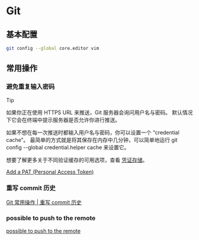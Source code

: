 # Git

## 基本配置

```sh
git config --global core.editor vim
```

## 常用操作

### 避免重复输入密码

> [!TIP]
> 
> 如果你正在使用 HTTPS URL 来推送，Git 服务器会询问用户名与密码。 默认情况下它会在终端中提示服务器是否允许你进行推送。
> 
> 如果不想在每一次推送时都输入用户名与密码，你可以设置一个 “credential cache”。 最简单的方式就是将其保存在内存中几分钟，可以简单地运行 git config --global credential.helper cache 来设置它。
> 
> 想要了解更多关于不同验证缓存的可用选项，查看 [凭证存储](https://git-scm.com/book/zh/v2/Git-%E5%B7%A5%E5%85%B7-%E5%87%AD%E8%AF%81%E5%AD%98%E5%82%A8#_credential_caching)。

[Add a PAT (Personal Access Token) ](https://stackoverflow.com/questions/68775869/message-support-for-password-authentication-was-removed)

### 重写 commit 历史

[Git 常用操作 | 重写 commit 历史](https://blog.csdn.net/sD7O95O/article/details/108505028)

### possible to push to the remote

[possible to push to the remote](https://stackoverflow.com/a/76212777/26612416)